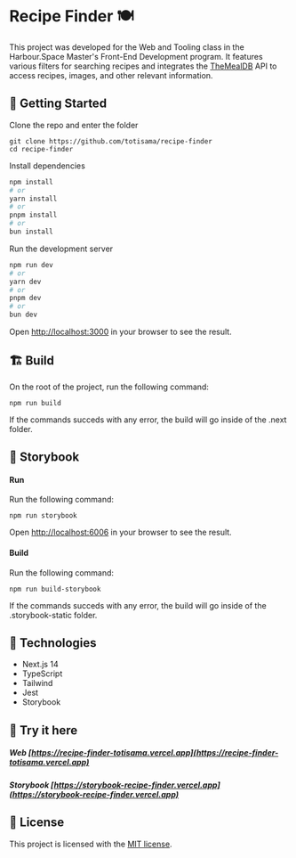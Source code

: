 # Recipe Finder 🍽️

This project was developed for the Web and Tooling class in the Harbour.Space Master's Front-End Development program. It features various filters for searching recipes and integrates the [TheMealDB](https://www.themealdb.com/api.php) API to access recipes, images, and other relevant information.

## 🧱 Getting Started

Clone the repo and enter the folder

```
git clone https://github.com/totisama/recipe-finder
cd recipe-finder
```

Install dependencies

```bash
npm install
# or
yarn install
# or
pnpm install
# or
bun install
```

Run the development server

```bash
npm run dev
# or
yarn dev
# or
pnpm dev
# or
bun dev
```

Open [http://localhost:3000](http://localhost:3000) in your browser to see the result.

## 🏗️ Build

On the root of the project, run the following command:

```
npm run build
```

If the commands succeds with any error, the build will go inside of the .next folder.

## 📖 Storybook

#### Run

Run the following command:

```
npm run storybook
```

Open [http://localhost:6006](http://localhost:6006) in your browser to see the result.

#### Build

Run the following command:

```
npm run build-storybook
```

If the commands succeds with any error, the build will go inside of the .storybook-static folder.

## 🔨 Technologies

- Next.js 14
- TypeScript
- Tailwind
- Jest
- Storybook

## 🧪 Try it here

##### Web [https://recipe-finder-totisama.vercel.app](https://recipe-finder-totisama.vercel.app)

##### Storybook [https://storybook-recipe-finder.vercel.app](https://storybook-recipe-finder.vercel.app)

## 🪪 License

This project is licensed with the [MIT license](LICENSE).
